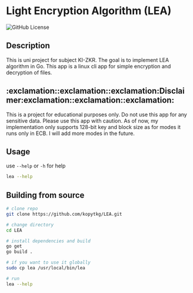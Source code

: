 <h1> Light Encryption Algorithm (LEA) </h1>

![GitHub License](https://img.shields.io/github/license/kopytkg/KI-ZKR)

<h2> Description </h2>
This is uni project for subject KI-ZKR. The goal is to implement LEA algorithm in Go. This app is a linux cli app for simple encryption and decryption of files.

<h2> :exclamation::exclamation::exclamation:Disclaimer:exclamation::exclamation::exclamation:</h2>
This is a project for educational purposes only. Do not use this app for any sensitive data. Please use this app with caution.
As of now, my implementation only supports 128-bit key and block size as for modes it runs only in ECB. I will add more modes in the future.

<h2> Usage </h2>

use `--help` or `-h` for help

```bash
lea --help
```

<h2> Building from source </h2>

```bash
# clone repo
git clone https://github.com/kopytkg/LEA.git

# change directory
cd LEA

# install dependencies and build
go get
go build .

# if you want to use it globally
sudo cp lea /usr/local/bin/lea

# run
lea --help

```


